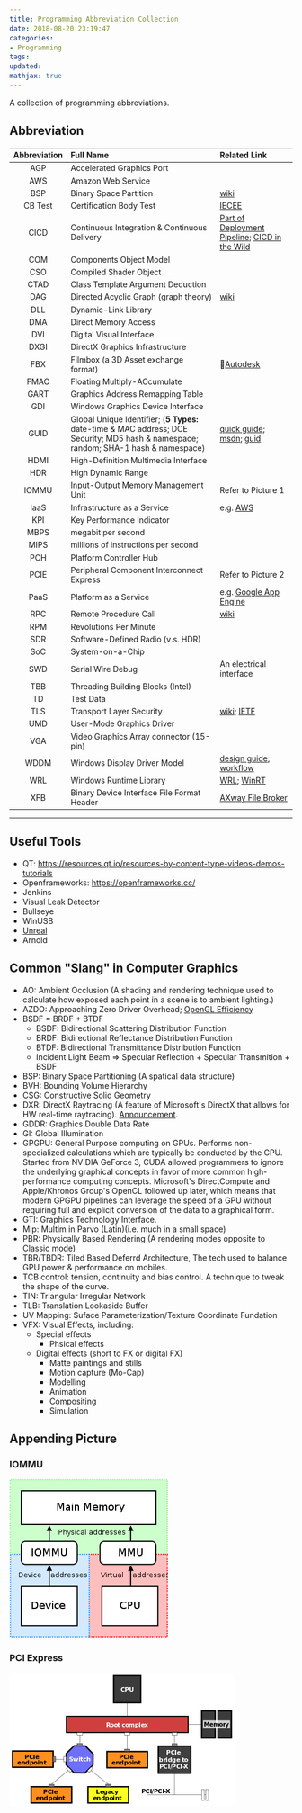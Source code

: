 ```yaml
---
title: Programming Abbreviation Collection
date: 2018-08-20 23:19:47
categories:
- Programming
tags:
updated:
mathjax: true
---
```


A collection of programming abbreviations.

<!-- more -->

## Abbreviation

| Abbreviation | Full Name | Related Link|
| :------: | :------ | :------ |
| AGP | Accelerated Graphics Port | |
| AWS | Amazon Web Service | |
| BSP | Binary Space Partition| [wiki](https://en.wikipedia.org/wiki/Binary_space_partitioning) |
| CB Test | Certification Body Test | [IECEE](https://www.iecee.org/certification/certificates/) |
| CICD | Continuous Integration & Continuous Delivery| [Part of Deployment Pipeline](https://en.wikipedia.org/wiki/Continuous_delivery); [CICD in the Wild](https://medium.com/@edzob/ci-and-cd-in-the-wild-b5ca8f71fa28) |
| COM | Components Object Model | |
| CSO | Compiled Shader Object | |
| CTAD | Class Template Argument Deduction | |
| DAG | Directed Acyclic Graph (graph theory) | [wiki](https://en.wikipedia.org/wiki/Directed_acyclic_graph) |
| DLL | Dynamic-Link Library | |
| DMA | Direct Memory Access | |
| DVI | Digital Visual Interface | |
| DXGI | DirectX Graphics Infrastructure | |
| FBX | Filmbox (a 3D Asset exchange format) | [Autodesk](https://www.autodesk.com/products/fbx/overview) |
| FMAC | Floating Multiply-ACcumulate | |
| GART | Graphics Address Remapping Table | |
| GDI | Windows Graphics Device Interface | |
| GUID | Global Unique Identifier; (**5 Types:** date-time & MAC address; DCE Security; MD5 hash & namespace; random; SHA-1 hash & namespace) | [quick guide](https://betterexplained.com/articles/the-quick-guide-to-guids/);  [msdn](https://msdn.microsoft.com/en-us/library/system.guid%28v=vs.110%29.aspx); [guid](http://guid.one/)|
| HDMI | High-Definition Multimedia Interface | |
| HDR | High Dynamic Range | |
| IOMMU | Input-Output Memory Management Unit | Refer to Picture 1 |
| IaaS | Infrastructure as a Service | e.g. [AWS](https://aws.amazon.com) |
| KPI | Key Performance Indicator | |
| MBPS | megabit per second | |
| MIPS | millions of instructions per second | |
| PCH | Platform Controller Hub | |
| PCIE | Peripheral Component Interconnect Express | Refer to Picture 2 |
| PaaS | Platform as a Service | e.g. [Google App Engine](https://cloud.google.com/appengine/) |
| RPC | Remote Procedure Call | [wiki](https://en.wikipedia.org/wiki/Remote_procedure_call) |
| RPM | Revolutions Per Minute | |
| SDR | Software-Defined Radio (v.s. HDR) | |
| SoC | System-on-a-Chip | |
| SWD | Serial Wire Debug | An electrical interface | |
| TBB | Threading Building Blocks (Intel) | |
| TD | Test Data | |
| TLS | Transport Layer Security | [wiki](https://en.wikipedia.org/wiki/Transport_Layer_Security); [IETF](https://tools.ietf.org/html/rfc8446) |
| UMD | User-Mode Graphics Driver | |
| VGA | Video Graphics Array connector (15-pin) | |
| WDDM | Windows Display Driver Model | [design guide](https://docs.microsoft.com/en-us/windows-hardware/drivers/display/windows-vista-display-driver-model-design-guide); [workflow](https://docs.microsoft.com/en-us/windows-hardware/drivers/display/windows-vista-and-later-display-driver-model-operation-flow) |
| WRL | Windows Runtime Library | [WRL](https://docs.microsoft.com/en-us/cpp/windows/windows-runtime-cpp-template-library-wrl); [WinRT](https://docs.microsoft.com/en-us/windows/uwp/cpp-and-winrt-apis/index)|
| XFB | Binary Device Interface File Format Header | [AXway File Broker](https://docs.axway.com/bundle/SecureTransport_536_AdministratorGuide_allOS_en_HTML5/page/Content/AdministratorsGuide/setup/c_st_aboutXFB_TO.htm) |
* * *

## Useful Tools

- QT: https://resources.qt.io/resources-by-content-type-videos-demos-tutorials
- Openframeworks: https://openframeworks.cc/
- Jenkins
- Visual Leak Detector
- Bullseye
- WinUSB
- [Unreal](https://www.unrealengine.com/en-US/ue4-on-github)
- Arnold

## Common "Slang" in Computer Graphics

- AO: Ambient Occlusion (A shading and rendering technique used to calculate how exposed each point in a scene is to ambient lighting.)
- AZDO: Approaching Zero Driver Overhead; [OpenGL Efficiency](https://www.khronos.org/assets/uploads/developers/library/2014-gdc/Khronos-OpenGL-Efficiency-GDC-Mar14.pdf)
- BSDF = BRDF + BTDF
  - BSDF: Bidirectional Scattering Distribution Function
  - BRDF: Bidirectional Reflectance Distribution Function
  - BTDF: Bidirectional Transmittance Distribution Function
  - Incident Light Beam => Specular Reflection + Specular Transmition + BSDF
- BSP: Binary Space Partitioning (A spatical data structure)
- BVH: Bounding Volume Hierarchy
- CSG: Constructive Solid Geometry
- DXR: DirectX Raytracing (A feature of Microsoft's DirectX that allows for HW real-time raytracing). [Announcement](https://blogs.msdn.microsoft.com/directx/2018/03/19/announcing-microsoft-directx-raytracing/).
- GDDR: Graphics Double Data Rate
- GI: Global Illumination
- GPGPU: General Purpose computing on GPUs.
  Performs non-specialized calculations which are typically be conducted by the CPU. Started from NVIDIA GeForce 3, CUDA allowed programmers to ignore the underlying graphical concepts in favor of more common high-performance computing concepts. Microsoft's DirectCompute and Apple/Khronos Group's OpenCL followed up later, which means that modern GPGPU pipelines can leverage the speed of a GPU without requiring full and explicit conversion of the data to a graphical form.
- GTI: Graphics Technology Interface.
- Mip: Multim in Parvo (Latin)(i.e. much in a small space)
- PBR: Physically Based Rendering (A rendering modes opposite to Classic mode)
- TBR/TBDR: Tiled Based Deferrd Architecture, The tech used to balance GPU power & performance on mobiles.
- TCB control: tension, continuity and bias control. A technique to tweak the shape of the curve.
- TIN: Triangular Irregular Network
- TLB: Translation Lookaside Buffer
- UV Mapping: Suface Parameterization/Texture Coordinate Fundation
- VFX: Visual Effects, including:
  - Special effects
    - Phsical effects
  - Digital effects (short to FX or digital FX)
    - Matte paintings and stills
    - Motion capture (Mo-Cap)
    - Modelling
    - Animation
    - Compositing
    - Simulation

## Appending Picture

### IOMMU

![IOMMU](/contents/images/Programming-Abbreviation-Collection/MMU_and_IOMMU.png)

### PCI Express

![PCI Express](/contents/images/Programming-Abbreviation-Collection/PCI_Express.png)